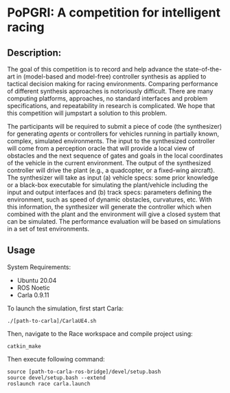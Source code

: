 # PoPGRI: A competition for intelligent racing

## Description: 

The goal of this competition is to record and help advance the state-of-the-art in (model-based and model-free) controller synthesis as applied to tactical decision making for racing environments. Comparing performance of different synthesis approaches is notoriously difficult. There are many computing platforms, approaches, no standard interfaces and problem specifications, and repeatability in research is complicated. We hope that this competition will jumpstart a solution to this problem.

The participants will be required to submit a piece of code (the synthesizer) for generating _agents_ or controllers for vehicles running in partially known, complex, simulated environments. The input to the synthesized controller will come from a perception oracle that will provide a local view of obstacles and the next sequence of gates and goals in the local coordinates of the vehicle in the current environment. The output of the synthesized controller will drive the plant (e.g., a quadcopter, or a fixed-wing aircraft). The synthesizer will take as input (a) vehicle specs: some prior knowledge or a black-box executable for simulating the plant/vehicle including the input and output interfaces and (b) track specs: parameters defining the environment, such as speed of dynamic obstacles, curvatures, etc.  With this information, the synthesizer will generate the controller which when combined with the plant and the environment will give a closed system that can be simulated. The performance evaluation will be based on simulations in a set of test environments. 

## Usage
System Requirements:
* Ubuntu 20.04
* ROS Noetic
* Carla 0.9.11

To launch the simulation, first start Carla: 
<pre><code>./[path-to-carla]/CarlaUE4.sh
</code></pre>

Then, navigate to the Race workspace and compile project using:
<pre><code>catkin_make</code></pre>

Then execute following command:
<pre><code>source [path-to-carla-ros-bridge]/devel/setup.bash
source devel/setup.bash --extend
roslaunch race carla.launch
</code></pre>
